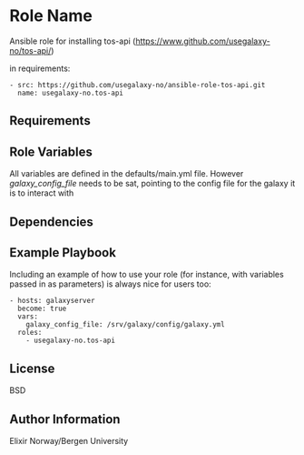 Role Name
=========

Ansible role for installing tos-api (https://www.github.com/usegalaxy-no/tos-api/)

in requirements:

    - src: https://github.com/usegalaxy-no/ansible-role-tos-api.git
      name: usegalaxy-no.tos-api


Requirements
------------


Role Variables
--------------

All variables are defined in the defaults/main.yml file. However *galaxy_config_file* needs to be sat, pointing to the config file for the galaxy it is to interact with 


Dependencies
------------


Example Playbook
----------------

Including an example of how to use your role (for instance, with variables passed in as parameters) is always nice for users too:

    - hosts: galaxyserver
      become: true
      vars:
        galaxy_config_file: /srv/galaxy/config/galaxy.yml
      roles:
        - usegalaxy-no.tos-api

License
-------

BSD

Author Information
------------------

Elixir Norway/Bergen University
